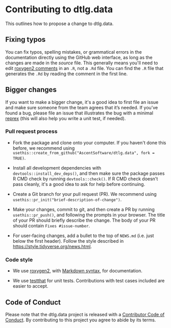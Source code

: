 # Contributing to dtlg.data

This outlines how to propose a change to dtlg.data.

## Fixing typos

You can fix typos, spelling mistakes, or grammatical errors in the documentation
directly using the GitHub web interface, as long as the changes are made in the
_source_ file.
This generally means you'll need to edit [roxygen2
comments](https://roxygen2.r-lib.org/articles/roxygen2.html) in an `.R`, not a
`.Rd` file. You can find the `.R` file that generates the `.Rd` by reading the
comment in the first line.

## Bigger changes

If you want to make a bigger change, it's a good idea to first file an issue and
make sure someone from the team agrees that it’s needed. If you’ve found a bug,
please file an issue that illustrates the bug with a minimal
[reprex](https://www.tidyverse.org/help/#reprex) (this will also help you write
a unit test, if needed).

### Pull request process

* Fork the package and clone onto your computer. If you haven't done this before, we recommend using `usethis::create_from_github("AscentSoftware/dtlg.data", fork = TRUE)`.

* Install all development dependencies with `devtools::install_dev_deps()`, and then make sure the package passes R CMD check by running `devtools::check()`.
If R CMD check doesn't pass cleanly, it's a good idea to ask for help before
continuing.

* Create a Git branch for your pull request (PR). We recommend using `usethis::pr_init("brief-description-of-change")`.

* Make your changes, commit to git, and then create a PR by running
`usethis::pr_push()`, and following the prompts in your browser.
The title of your PR should briefly describe the change. The body of your PR
should contain `Fixes #issue-number`.

*  For user-facing changes, add a bullet to the top of `NEWS.md`
(i.e. just below the first header). Follow the style described in
<https://style.tidyverse.org/news.html>.

### Code style

* We use [roxygen2](https://cran.r-project.org/package=roxygen2), with [Markdown syntax](https://cran.r-project.org/web/packages/roxygen2/vignettes/rd-formatting.html),
for documentation.  

* We use [testthat](https://cran.r-project.org/package=testthat) for unit tests. 
Contributions with test cases included are easier to accept.  

## Code of Conduct

Please note that the dtlg.data project is released with a
[Contributor Code of Conduct](CODE_OF_CONDUCT.md). By contributing to this
project you agree to abide by its terms.
